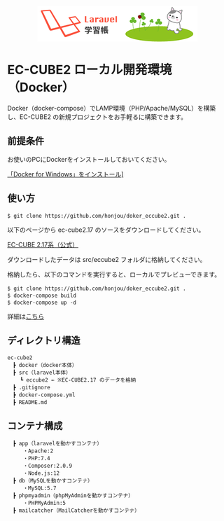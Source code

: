 <p align="center"><img src="https://raw.githubusercontent.com/honjou/docker_practice/images/logo.png"></p>

# EC-CUBE2 ローカル開発環境（Docker）

Docker（docker-compose）でLAMP環境（PHP/Apache/MySQL）を構築し、EC-CUBE2 の新規プロジェクトをお手軽るに構築できます。

## 前提条件

お使いのPCにDockerをインストールしておいてください。

<p><a href="https://laraweb.net/environment/6402/" target="_blank">「Docker for Windows」をインストール]</a></p>

## 使い方

```
$ git clone https://github.com/honjou/doker_eccube2.git .
```

以下のページから ec-cube2.17 のソースをダウンロードしてください。

<p><a href="https://github.com/EC-CUBE/ec-cube2" target="_blank">EC-CUBE 2.17系（公式）</a></p>

ダウンロードしたデータは src/eccube2 フォルダに格納してください。

格納したら、以下のコマンドを実行すると、ローカルでプレビューできます。

```
$ git clone https://github.com/honjou/doker_eccube2.git .
$ docker-compose build
$ docker-compose up -d
```
<p>詳細は<a href="#" target="_blank">こちら</a></p>

## ディレクトリ構造

```
ec-cube2
　┣ docker（docker本体）
　┣ src（laravel本体）
    ┗ eccube2 ← ※EC-CUBE2.17 のデータを格納
　┣ .gitignore
　┣ docker-compose.yml
　┣ README.md
```

## コンテナ構成

```
　┣ app（laravelを動かすコンテナ）
　　　・Apache:2
　　　・PHP:7.4
　　　・Composer:2.0.9
     ・Node.js:12
　┣ db（MySQLを動かすコンテナ）
　　　・MySQL:5.7
　┣ phpmyadmin（phpMyAdminを動かすコンテナ）
　　　・PHPMyAdmin:5
　┣ mailcatcher（MailCatcherを動かすコンテナ）
```